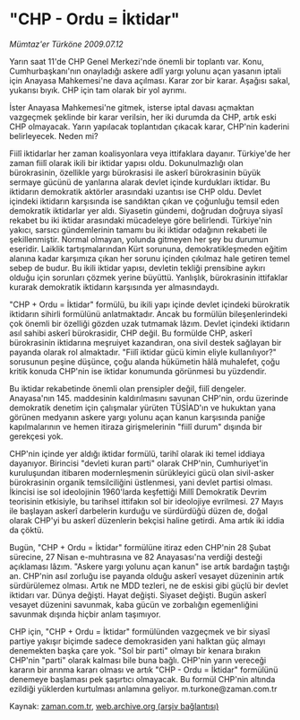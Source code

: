 # "CHP - Ordu = İktidar"

*Mümtaz'er Türköne 2009.07.12*

<tr><td class="metin" colspan="2" style="padding-top: 20px; padding-left: 5px; padding-right: 10px;">Yarın saat 11'de CHP Genel Merkezi'nde önemli bir toplantı var. Konu, Cumhurbaşkanı'nın onayladığı askere adlî yargı yolunu açan yasanın iptali için Anayasa Mahkemesi'ne dava açılması. Karar zor bir karar. Aşağısı sakal, yukarısı bıyık. CHP için tam olarak bir yol ayrımı.</td></tr><tr><td class="metin" colspan="2" style="padding-top: 20px; padding-left: 5px; padding-right: 10px;"><p>İster Anayasa Mahkemesi'ne gitmek, isterse iptal davası açmaktan vazgeçmek şeklinde bir karar verilsin, her iki durumda da CHP, artık eski CHP olmayacak. Yarın yapılacak toplantıdan çıkacak karar, CHP'nin kaderini belirleyecek. Neden mi?
<p>Fiilî iktidarlar her zaman koalisyonlara veya ittifaklara dayanır. Türkiye'de her zaman fiilî olarak ikili bir iktidar yapısı oldu. Dokunulmazlığı olan bürokrasinin, özellikle yargı bürokrasisi ile askerî bürokrasinin büyük sermaye gücünü de yanlarına alarak devlet içinde kurdukları iktidar. Bu iktidarın demokratik aktörler arasındaki uzantısı ise CHP oldu. Devlet içindeki iktidarın karşısında ise sandıktan çıkan ve çoğunluğu temsil eden demokratik iktidarlar yer aldı. Siyasetin gündemi, doğrudan doğruya siyasî rekabet bu iki iktidar arasındaki mücadeleye göre belirlendi. Türkiye'nin yakıcı, sarsıcı gündemlerinin tamamı bu iki iktidar odağının rekabeti ile şekillenmiştir. Normal olmayan, yolunda gitmeyen her şey bu durumun eseridir. Laiklik tartışmalarından Kürt sorununa, demokratikleşmeden eğitim alanına kadar karşımıza çıkan her sorunu içinden çıkılmaz hale getiren temel sebep de budur. Bu ikili iktidar yapısı, devletin tekliği prensibine aykırı olduğu için sorunları çözmek yerine büyüttü. Yanlışlık, bürokrasinin ittifaklar kurarak demokratik iktidarın karşısında yer almasındaydı.
<p>"CHP + Ordu = İktidar" formülü, bu ikili yapı içinde devlet içindeki bürokratik iktidarın sihirli formülünü anlatmaktadır. Ancak bu formülün bileşenlerindeki çok önemli bir özelliği gözden uzak tutmamak lâzım. Devlet içindeki iktidarın asıl sahibi askerî bürokrasidir, CHP değil. Bu formülde CHP, askerî bürokrasinin iktidarına meşruiyet kazandıran, ona sivil destek sağlayan bir payanda olarak rol almaktadır. "Fiilî iktidar gücü kimin eliyle kullanılıyor?" sorusunun peşine düşünce, çoğu alanda hükümetin hâlâ muhalefet, çoğu kritik konuda CHP'nin ise iktidar konumunda görünmesi bu yüzdendir.
<p>Bu iktidar rekabetinde önemli olan prensipler değil, fiilî dengeler. Anayasa'nın 145. maddesinin kaldırılmasını savunan CHP'nin, ordu üzerinde demokratik denetim için çalışmalar yürüten TÜSİAD'ın ve hukuktan yana görünen medyanın askere yargı yolunu açan kanun karşısında paniğe kapılmalarının ve hemen itiraza girişmelerinin "fiilî durum" dışında bir gerekçesi yok.
<p>CHP'nin içinde yer aldığı iktidar formülü, tarihî olarak iki temel iddiaya dayanıyor. Birincisi "devleti kuran parti" olarak CHP'nin, Cumhuriyet'in kuruluşundan itibaren modernleşmenin sürükleyici gücü olan sivil-asker bürokrasinin organik temsilciliğini üstlenmesi, yani devlet partisi olması. İkincisi ise sol ideolojinin 1960'larda keşfettiği Millî Demokratik Devrim teorisinin etkisiyle, bu tarihsel ittifakın sol bir ideolojiye evrilmesi. 27 Mayıs ile başlayan askerî darbelerin kurduğu ve sürdürdüğü düzen de, doğal olarak CHP'yi bu askerî düzenlerin bekçisi haline getirdi. Ama artık iki iddia da çöktü.
<p>Bugün, "CHP + Ordu = İktidar" formülüne itiraz eden CHP'nin 28 Şubat sürecine, 27 Nisan e-muhtırasına ve 82 Anayasası'na verdiği desteği açıklaması lâzım. "Askere yargı yolunu açan kanun" ise artık bardağın taştığı an. CHP'nin asıl zorluğu ise payanda olduğu askerî vesayet düzeninin artık sürdürülemez olması. Artık ne MDD tezleri, ne de eskisi gibi güçlü bir devlet iktidarı var. Dünya değişti. Hayat değişti. Siyaset değişti. Bugün askerî vesayet düzenini savunmak, kaba gücün ve zorbalığın egemenliğini savunmak dışında hiçbir anlam taşımıyor.
<p>CHP için, "CHP + Ordu = İktidar" formülünden vazgeçmek ve bir siyasî partiye yakışır biçimde sadece demokrasiden yani halktan güç almayı denemekten başka çare yok. "Sol bir parti" olmayı bir kenara bırakın CHP'nin "parti" olarak kalması bile buna bağlı. CHP'nin yarın vereceği kararın bir arınma kararı olması ve artık "CHP - Ordu = İktidar" formülünü denemeye başlaması pek şaşırtıcı olmayacak. Bu formül CHP'nin altında ezildiği yüklerden kurtulması anlamına geliyor. m.turkone@zaman.com.tr<br/></p></p></p></p></p></p></p></td></tr>

Kaynak: [zaman.com.tr](http://zaman.com.tr/yazar.do?yazino=868469), [web.archive.org (arşiv bağlantısı)](http://web.archive.org/web/20090919133944/http://www.zaman.com.tr:80/yazar.do?yazino=868469)

